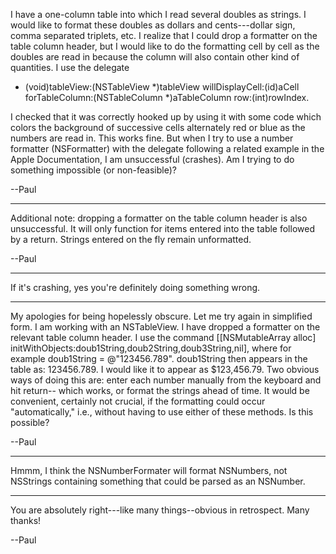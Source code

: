 

I have a one-column table into which I read several doubles as strings. I would like to format these doubles as dollars and cents---dollar sign, comma separated triplets, etc.  I realize that I could drop a formatter on the table column header, but I would like to do the formatting cell by cell as the doubles are read in because the column will also contain other kind of quantities.
I use the delegate 
 - (void)tableView:(NSTableView *)tableView willDisplayCell:(id)aCell forTableColumn:(NSTableColumn *)aTableColumn row:(int)rowIndex.
 
I checked that it was correctly hooked up by using it with some code which colors the background of successive cells alternately red or blue as the numbers are read in.  This works fine. But when I try to use a number formatter (NSFormatter) with the delegate following a related example in the Apple Documentation, I am unsuccessful (crashes).  Am I trying to do something impossible (or non-feasible)?

--Paul

----

Additional note: dropping a formatter on the table column header is also unsuccessful.  It will only function for items entered into the table followed by a return.  Strings entered on the fly remain unformatted.

--Paul

----

If it's crashing, yes you're definitely doing something wrong.

----

My apologies for being hopelessly obscure.  Let me try again in simplified form. I am working with an NSTableView. I have dropped a formatter on the relevant table column header. I use the command 
[[NSMutableArray alloc] initWithObjects:doub1String,doub2String,doub3String,nil], where for example doub1String = @"123456.789". doub1String then appears in the table as: 123456.789. I would like it to appear as $123,456.79.  Two obvious ways of doing this are: enter each number manually from the keyboard and hit return-- which works, or format the strings ahead of time.
	It would be convenient, certainly not crucial, if the formatting could occur "automatically," i.e., without having to use either of these methods.  Is this possible?

--Paul

----

Hmmm, I think the NSNumberFormater will format NSNumbers, not NSStrings containing something that could be parsed as an NSNumber.

----

You are absolutely right---like many things--obvious in retrospect.  Many thanks!

--Paul
